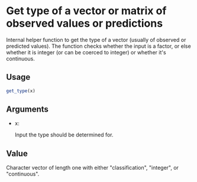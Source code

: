 # Get type of a vector or matrix of observed values or predictions

Internal helper function to get the type of a vector (usually of
observed or predicted values). The function checks whether the input is
a factor, or else whether it is integer (or can be coerced to integer)
or whether it's continuous.

## Usage

``` r
get_type(x)
```

## Arguments

- x:

  Input the type should be determined for.

## Value

Character vector of length one with either "classification", "integer",
or "continuous".
